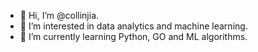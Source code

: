 - 👋 Hi, I’m @collinjia.
- 👀 I’m interested in data analytics and machine learning.
- 🌱 I’m currently learning Python, GO and ML algorithms.


<!---
collinjia/collinjia is a ✨ special ✨ repository because its `README.md` (this file) appears on your GitHub profile.
You can click the Preview link to take a look at your changes.
--->
